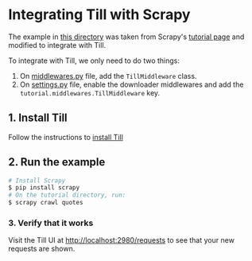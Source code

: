 # Integrating Till with Scrapy

The example in [this directory](tutorial/) was taken from Scrapy's [tutorial page](https://docs.scrapy.org/en/latest/intro/tutorial.html) and modified to integrate with Till.

To integrate with Till, we only need to do two things:

1. On [middlewares.py](tutorial/tutorial/middlewares.py) file, add the `TillMiddleware` class.
2. On [settings.py](tutorial/tutorial/settings.py) file, enable the downloader middlewares and add the `tutorial.middlewares.TillMiddleware` key.

## 1. Install Till
Follow the instructions to [install Till](https://till.datahen.com/docs/installation)

## 2. Run the example

```bash
# Install Scrapy
$ pip install scrapy
# On the tutorial directory, run:
$ scrapy crawl quotes
```

### 3. Verify that it works

Visit the Till UI at [http://localhost:2980/requests](http://localhost:2980/requests) to see that your new requests are shown.